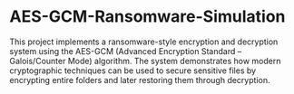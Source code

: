 # AES-GCM-Ransomware-Simulation
This project implements a ransomware-style encryption and decryption system using the AES-GCM (Advanced Encryption Standard – Galois/Counter Mode) algorithm. The system demonstrates how modern cryptographic techniques can be used to secure sensitive files by encrypting entire folders and later restoring them through decryption.

